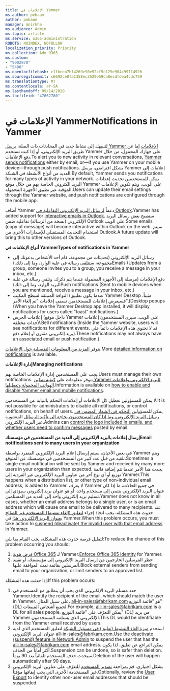 ```yaml
---
title: الإعلامات في Yammer
ms.author: pebaum
author: pebaum
manager: mnirkhe
ms.audience: Admin
ms.topic: article
ms.service: o365-administration
ROBOTS: NOINDEX, NOFOLLOW
localization_priority: Priority
ms.collection: Adm_O365
ms.custom:
- "9002878"
- "5480"
ms.openlocfilehash: c1fbeea7bf4269e90e52cf5c129e904c99714926
ms.sourcegitcommit: c6692ce0fa1358ec3529e59ca0ecdfdea4cdc759
ms.translationtype: MT
ms.contentlocale: ar-SA
ms.lasthandoff: 09/14/2020
ms.locfileid: "47662780"
---
```

# <a name="notifications-in-yammer"></a><span data-ttu-id="63024-102">الإعلامات في Yammer</span><span class="sxs-lookup"><span data-stu-id="63024-102">Notifications in Yammer</span></span>

<span data-ttu-id="63024-103">لتنبيهك إلى نشاط جديد في المحادثات ذات الصلة، [يرسل Yammer الإعلامات](https://support.microsoft.com/en-gb/office/enable-or-disable-yammer-email-and-phone-notifications-93e530e0-189f-4768-8f28-7683d48cc996) إما عن طريق البريد الإلكتروني، أو إذا كنت تستخدم Yammer على جهازك المحمول، من خلال دفع الإعلامات.</span><span class="sxs-lookup"><span data-stu-id="63024-103">To alert you to new activity in relevant conversations, [Yammer sends notifications](https://support.microsoft.com/en-gb/office/enable-or-disable-yammer-email-and-phone-notifications-93e530e0-189f-4768-8f28-7683d48cc996) either by email, or—if you use Yammer on your mobile device—through push notifications.</span></span> <span data-ttu-id="63024-104">بشكل افتراضي، يرسل Yammer إعلامات إلى العديد من أنواع الأنشطة في الشبكة.</span><span class="sxs-lookup"><span data-stu-id="63024-104">By default, Yammer sends you notifications for many types of activity in your network.</span></span> <span data-ttu-id="63024-105">يمكن للمستخدمين تحديث إعدادات البريد الكتروني الخاصة بهم من خلال موقع Yammer على الويب، ويتم تكوين الإعلامات المؤقتة عبر تطبيق الأجهزة المحمولة.</span><span class="sxs-lookup"><span data-stu-id="63024-105">Users can update their email settings through the Yammer website, and push notifications are configured through the mobile app.</span></span> 

<span data-ttu-id="63024-106">أضاف Yammer دعماً [لرسائل البريد الإلكتروني التفاعلية في Outlook](https://techcommunity.microsoft.com/t5/outlook-blog/interactive-yammer-emails-in-outlook-on-the-web-are-here/ba-p/1209420).</span><span class="sxs-lookup"><span data-stu-id="63024-106">Yammer has added support for [interactive emails in Outlook](https://techcommunity.microsoft.com/t5/outlook-blog/interactive-yammer-emails-in-outlook-on-the-web-are-here/ba-p/1209420).</span></span> <span data-ttu-id="63024-107">ستصبح بعض رسائل البريد الإلكتروني (نسخة من الرسالة) تفاعلية ضمن Outlook على الويب.</span><span class="sxs-lookup"><span data-stu-id="63024-107">Some emails (copy of message) will become interactive within Outlook on the web.</span></span> <span data-ttu-id="63024-108">سيتم استخدام التحديث المستقبلي للإصدارات الأخرى من Outlook.</span><span class="sxs-lookup"><span data-stu-id="63024-108">A future update will bring this to other versions of Outlook.</span></span>

<span data-ttu-id="63024-109">**أنواع الإعلامات في Yammer**</span><span class="sxs-lookup"><span data-stu-id="63024-109">**Types of notifications in Yammer**</span></span>

- <span data-ttu-id="63024-110">رسائل البريد الإلكتروني (تحديثات من مجموعة، قام أحد الأشخاص بدعوتك إلى مجموعة، ستتلقى رسالة في علبة الوارد، وما إلى ذلك.)</span><span class="sxs-lookup"><span data-stu-id="63024-110">Emails (Updates from a group, someone invites you to a group, you receive a message in your inbox, etc.)</span></span>
- <span data-ttu-id="63024-111">دفع الإعلامات (مرسلة إلى الأجهزة المحمولة عندما يتم ذكرك، وتلقي رسالة في علبة البريد الوارد، وما إلى ذلك)</span><span class="sxs-lookup"><span data-stu-id="63024-111">Push notifications (Sent to mobile devices when you are mentioned, receive a message in your inbox, etc.)</span></span>
- <span data-ttu-id="63024-112">النوافذ المنبثقة لسطح المكتب (عندما يكون تطبيق Yammer Desktop مثبتاً، فسيعرض إعلامات للمستخدمين تسمى إعلامات "تم إلغاء الأمر".)</span><span class="sxs-lookup"><span data-stu-id="63024-112">Desktop popups (When you have the Yammer Desktop app installed, it will display notifications for users called "toast" notifications.)</span></span>
- <span data-ttu-id="63024-113">إعلامات الجرس (داخل موقع Yammer على الويب، سيرى المستخدمون إعلامات لأحداث مختلفة.</span><span class="sxs-lookup"><span data-stu-id="63024-113">Bell notifications (Inside the Yammer website, users will see notifications for different events.</span></span> <span data-ttu-id="63024-114">قد لا تحتوي هذه الإعلامات دائماً على بريد إلكتروني مقترن أو إعلام دفع).</span><span class="sxs-lookup"><span data-stu-id="63024-114">These notifications may not always have an associated email or push notification.)</span></span>

<span data-ttu-id="63024-115">يتوفر [المزيد من المعلومات التفصيلية حول الإعلامات](https://support.microsoft.com/en-gb/office/enable-or-disable-yammer-email-and-phone-notifications-93e530e0-189f-4768-8f28-7683d48cc996).</span><span class="sxs-lookup"><span data-stu-id="63024-115">More [detailed information on notifications](https://support.microsoft.com/en-gb/office/enable-or-disable-yammer-email-and-phone-notifications-93e530e0-189f-4768-8f28-7683d48cc996) is available.</span></span>

<span data-ttu-id="63024-116">**إدارة الإعلامات**</span><span class="sxs-lookup"><span data-stu-id="63024-116">**Managing notifications**</span></span>

<span data-ttu-id="63024-117">يجب على المستخدمين إدارة الإعلامات الخاصة بهم.</span><span class="sxs-lookup"><span data-stu-id="63024-117">Users must manage their own notifications.</span></span> <span data-ttu-id="63024-118">تتوفر معلومات على [كيفية تمكين Yammer للبريد الإلكتروني وإعلامات الهواتف المحمولة وتعطيلها](https://support.microsoft.com/en-gb/office/enable-or-disable-yammer-email-and-phone-notifications-93e530e0-189f-4768-8f28-7683d48cc996).</span><span class="sxs-lookup"><span data-stu-id="63024-118">Information is available on [how to enable and disable Yammer email and mobile notifications](https://support.microsoft.com/en-gb/office/enable-or-disable-yammer-email-and-phone-notifications-93e530e0-189f-4768-8f28-7683d48cc996).</span></span> 

<span data-ttu-id="63024-119">لا يمكن للمسؤولين تعطيل كل الإعلامات أو إعلامات التحكم بالنيابة عن المستخدمين.</span><span class="sxs-lookup"><span data-stu-id="63024-119">It is not possible for administrators to disable all notifications, or control notifications, on behalf of users.</span></span> <span data-ttu-id="63024-120">يمكن للمسؤولين [التحكم في الشعار المضمن في رسائل البريد الإلكتروني، وما إذا كان المستخدمون بحاجة إلى تأكيد الرسائل](https://docs.microsoft.com/yammer/configure-your-yammer-network/configure-email-and-yammer) المنشورة عبر البريد الإلكتروني.</span><span class="sxs-lookup"><span data-stu-id="63024-120">Admins can [control the logo included in emails, and whether users need to confirm messages](https://docs.microsoft.com/yammer/configure-your-yammer-network/configure-email-and-yammer) posted by email.</span></span>

<span data-ttu-id="63024-121">**إرسال إعلامات بالبريد الإلكتروني إلى العديد من المستخدمين في مؤسستك**</span><span class="sxs-lookup"><span data-stu-id="63024-121">**Email notifications sent to many users in your organization**</span></span>

<span data-ttu-id="63024-122">في بعض الأحيان، سيتم إرسال إعلام البريد الإلكتروني المنفرد بواسطة Yammer ويتم تلقيه من قبل عدد كبير من المستخدمين في مؤسستك عن المتوقع.</span><span class="sxs-lookup"><span data-stu-id="63024-122">Sometimes a single email notification will be sent by Yammer and received by many more users in your organization than expected.</span></span> <span data-ttu-id="63024-123">يحدث هذا الأمر عندما تتم إضافة قائمة توزيع أو أي نوع آخر من عناوين البريد الإلكتروني غير الفردية إلى Yammer.</span><span class="sxs-lookup"><span data-stu-id="63024-123">This happens when a distribution list, or other type of non-individual email address, is added to Yammer.</span></span> <span data-ttu-id="63024-124">لا يعرف Yammer في جميع الحالات، ما إذا كان عنوان البريد الإلكتروني ينتمي إلى مستخدم واحد، أو هو عنوان بريد إلكتروني سيؤدي إلى تسليم بريد إلكتروني واحد إلى العديد من المستلمين.</span><span class="sxs-lookup"><span data-stu-id="63024-124">Yammer does not know in all cases, whether an email address belongs to a single user, or is an email address which will cause one email to be delivered to many recipients.</span></span> <span data-ttu-id="63024-125">عند حدوث هذه المشكلة، يجب اتخاذ إجراء [لتعليق (إلغاء تنشيط) المستخدم غير الصالح بعنوان البريد الإلكتروني هذا](https://docs.microsoft.com/yammer/manage-yammer-users/add-block-or-remove-users#remove-users) في Yammer.</span><span class="sxs-lookup"><span data-stu-id="63024-125">When this problem occurs, you must take action to [suspend (deactivate) the invalid user with that email address](https://docs.microsoft.com/yammer/manage-yammer-users/add-block-or-remove-users#remove-users) in Yammer.</span></span> 

<span data-ttu-id="63024-126">لتقليل فرصة حدوث هذه المشكلة، يجب القيام بما يلي:</span><span class="sxs-lookup"><span data-stu-id="63024-126">To reduce the chance of this problem occurring you should:</span></span>

1. <span data-ttu-id="63024-127">[فرض هوية Office 365](https://docs.microsoft.com/yammer/configure-your-yammer-network/enforce-office-365-identity) لـ Yammer.</span><span class="sxs-lookup"><span data-stu-id="63024-127">[Enforce Office 365 identity](https://docs.microsoft.com/yammer/configure-your-yammer-network/enforce-office-365-identity) for Yammer.</span></span>
2. <span data-ttu-id="63024-128">حظر المرسلين الخارجيين من إرسال البريد الإلكتروني إلى مؤسستك، أو تقييد المرسلين بقائمة تمت الموافقة عليها.</span><span class="sxs-lookup"><span data-stu-id="63024-128">Block external senders from sending email to your organization, or limit senders to an approved list.</span></span>

<span data-ttu-id="63024-129">إذا حدثت هذه المشكلة:</span><span class="sxs-lookup"><span data-stu-id="63024-129">If this problem occurs:</span></span>

1. <span data-ttu-id="63024-130">حدد مستلم البريد الإلكتروني الذي يجب أن يتطابق مع المستخدم في Yammer.</span><span class="sxs-lookup"><span data-stu-id="63024-130">Identify the recipient of the email, which should match the user in Yammer.</span></span> <span data-ttu-id="63024-131">على سبيل المثال، all-in-sales@fabrikam.com هو "قائمة التوزيع" (DL) لجميع أشخاص المبيعات.</span><span class="sxs-lookup"><span data-stu-id="63024-131">For example, all-in-sales@fabrikam.com is a DL for all sales people.</span></span> <span data-ttu-id="63024-132">يمكن التعرّف على "قائمة التوزيع" (DL) من بريد Yammer الإلكتروني الذي يستلمه المستخدمون.</span><span class="sxs-lookup"><span data-stu-id="63024-132">This DL would be identifiable from the Yammer email received by users.</span></span>
2. <span data-ttu-id="63024-133">استخدم [ميزة إلغاء التنشيط (تعليق) في مسؤول الشبكة](https://docs.microsoft.com/yammer/manage-yammer-users/add-block-or-remove-users#remove-users) لتعليق المستخدم الذي لديه عنوان البريد الإلكتروني all-in-sales@fabrikam.com.</span><span class="sxs-lookup"><span data-stu-id="63024-133">Use the [deactivate (suspend) feature in Network Admin](https://docs.microsoft.com/yammer/manage-yammer-users/add-block-or-remove-users#remove-users) to suspend the user that has the all-in-sales@fabrikam.com email address.</span></span> <span data-ttu-id="63024-134">يمكن التراجع عن تعليق، لذا يكون أكثر أماناً من الحذف.</span><span class="sxs-lookup"><span data-stu-id="63024-134">Suspension can be undone, so is safer than deletion.</span></span> <span data-ttu-id="63024-135">سيحدث حذف المستخدم تلقائياً بعد 90 يوماً.</span><span class="sxs-lookup"><span data-stu-id="63024-135">Deletion of the user will happen automatically after 90 days.</span></span>
3. <span data-ttu-id="63024-136">بشكل اختياري، قم بمراجعة [تصدير المستخدم](https://docs.microsoft.com/yammer/manage-security-and-compliance/export-yammer-enterprise-data#ExportUsers) للتعرّف على عناوين البريد الإلكتروني غير المستخدمة الأخرى التي يجب إيقافها مؤقتاً.</span><span class="sxs-lookup"><span data-stu-id="63024-136">Optionally, review the [User Export](https://docs.microsoft.com/yammer/manage-security-and-compliance/export-yammer-enterprise-data#ExportUsers) to identify other non-user email addresses that should be suspended.</span></span>
